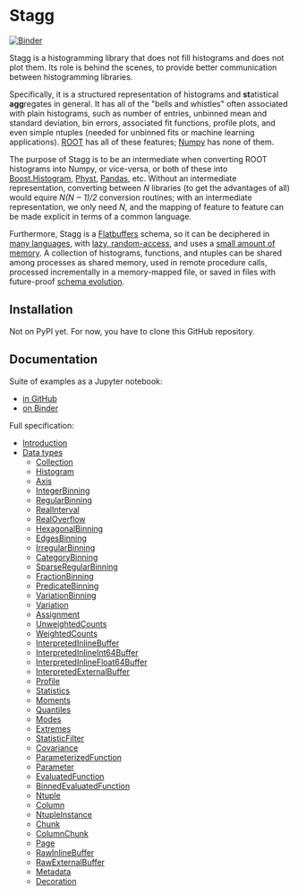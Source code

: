 # Stagg

[![Binder](https://mybinder.org/badge_logo.svg)](https://mybinder.org/v2/gh/diana-hep/stagg/binder-2?filepath=binder%2Fexamples.ipynb)

Stagg is a histogramming library that does not fill histograms and does not plot them. Its role is behind the scenes, to provide better communication between histogramming libraries.

Specifically, it is a structured representation of histograms and **st**atistical **agg**regates in general. It has all of the "bells and whistles" often associated with plain histograms, such as number of entries, unbinned mean and standard deviation, bin errors, associated fit functions, profile plots, and even simple ntuples (needed for unbinned fits or machine learning applications). [ROOT](https://root.cern.ch/root/htmldoc/guides/users-guide/Histograms.html) has all of these features; [Numpy](https://docs.scipy.org/doc/numpy/reference/generated/numpy.histogram.html) has none of them.

The purpose of Stagg is to be an intermediate when converting ROOT histograms into Numpy, or vice-versa, or both of these into [Boost.Histogram](https://hdembinski.github.io/histogram/doc/html/), [Physt](https://physt.readthedocs.io/en/latest/index.html), [Pandas](https://pandas.pydata.org), etc. Without an intermediate representation, converting between _N_ libraries (to get the advantages of all) would equire _N(N  ‒ 1)/2_ conversion routines; with an intermediate representation, we only need _N_, and the mapping of feature to feature can be made explicit in terms of a common language.

Furthermore, Stagg is a [Flatbuffers](http://google.github.io/flatbuffers/) schema, so it can be deciphered in [many languages](https://google.github.io/flatbuffers/flatbuffers_support.html), with [lazy, random-access](https://github.com/mzaks/FlatBuffersSwift/wiki/FlatBuffers-Explained), and uses a [small amount of memory](http://google.github.io/flatbuffers/md__benchmarks.html). A collection of histograms, functions, and ntuples can be shared among processes as shared memory, used in remote procedure calls, processed incrementally in a memory-mapped file, or saved in files with future-proof [schema evolution](https://google.github.io/flatbuffers/md__schemas.html).

## Installation

Not on PyPI yet. For now, you have to clone this GitHub repository.

## Documentation

Suite of examples as a Jupyter notebook:

   * [in GitHub](binder/examples.ipynb)
   * [on Binder](https://mybinder.org/v2/gh/diana-hep/stagg/binder-2?filepath=binder%2Fexamples.ipynb)

Full specification:

   * [Introduction](specification.adoc#introduction)
   * [Data types](specification.adoc#data-types)
      * [Collection](specification.adoc#collection)
      * [Histogram](specification.adoc#histogram)
      * [Axis](specification.adoc#axis)
      * [IntegerBinning](specification.adoc#integerbinning)
      * [RegularBinning](specification.adoc#regularbinning)
      * [RealInterval](specification.adoc#realinterval)
      * [RealOverflow](specification.adoc#realoverflow)
      * [HexagonalBinning](specification.adoc#hexagonalbinning)
      * [EdgesBinning](specification.adoc#edgesbinning)
      * [IrregularBinning](specification.adoc#irregularbinning)
      * [CategoryBinning](specification.adoc#categorybinning)
      * [SparseRegularBinning](specification.adoc#sparseregularbinning)
      * [FractionBinning](specification.adoc#fractionbinning)
      * [PredicateBinning](specification.adoc#predicatebinning)
      * [VariationBinning](specification.adoc#variationbinning)
      * [Variation](specification.adoc#variation)
      * [Assignment](specification.adoc#assignment)
      * [UnweightedCounts](specification.adoc#unweightedcounts)
      * [WeightedCounts](specification.adoc#weightedcounts)
      * [InterpretedInlineBuffer](specification.adoc#interpretedinlinebuffer)
      * [InterpretedInlineInt64Buffer](specification.adoc#interpretedinlineint64buffer)
      * [InterpretedInlineFloat64Buffer](specification.adoc#interpretedinlinefloat64buffer)
      * [InterpretedExternalBuffer](specification.adoc#interpretedexternalbuffer)
      * [Profile](specification.adoc#profile)
      * [Statistics](specification.adoc#statistics)
      * [Moments](specification.adoc#moments)
      * [Quantiles](specification.adoc#quantiles)
      * [Modes](specification.adoc#modes)
      * [Extremes](specification.adoc#extremes)
      * [StatisticFilter](specification.adoc#statisticfilter)
      * [Covariance](specification.adoc#covariance)
      * [ParameterizedFunction](specification.adoc#parameterizedfunction)
      * [Parameter](specification.adoc#parameter)
      * [EvaluatedFunction](specification.adoc#evaluatedfunction)
      * [BinnedEvaluatedFunction](specification.adoc#binnedevaluatedfunction)
      * [Ntuple](specification.adoc#ntuple)
      * [Column](specification.adoc#column)
      * [NtupleInstance](specification.adoc#ntupleinstance)
      * [Chunk](specification.adoc#chunk)
      * [ColumnChunk](specification.adoc#columnchunk)
      * [Page](specification.adoc#page)
      * [RawInlineBuffer](specification.adoc#rawinlinebuffer)
      * [RawExternalBuffer](specification.adoc#rawexternalbuffer)
      * [Metadata](specification.adoc#metadata)
      * [Decoration](specification.adoc#decoration)
